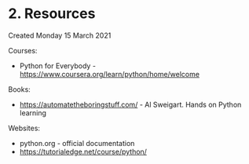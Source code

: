 # 2. Resources
Created Monday 15 March 2021

Courses:

* Python for Everybody - <https://www.coursera.org/learn/python/home/welcome>


Books:

* <https://automatetheboringstuff.com/> - Al Sweigart. Hands on Python learning


Websites:

* python.org - official documentation
* <https://tutorialedge.net/course/python/>


